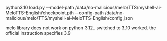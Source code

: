 python3.10 load.py --model-path /data/no-malicious/melo/TTS/myshell-ai-MeloTTS-English/checkpoint.pth --config-path /data/no-malicious/melo/TTS/myshell-ai-MeloTTS-English/config.json

melo library does not work on python 3.12.. switched to 3.10 worked. the official instruction specifies 3.9
